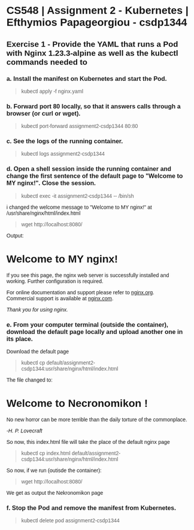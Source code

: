# CS548 | Assignment 2 - Kubernetes | Efthymios Papageorgiou - csdp1344

## Exercise 1 - Provide the YAML that runs a Pod with Nginx 1.23.3-alpine as well as the kubectl commands needed to

### a. Install the manifest on Kubernetes and start the Pod.

> kubectl apply -f nginx.yaml  

### b. Forward port 80 locally, so that it answers calls through a browser (or curl or wget).

> kubectl port-forward assignment2-csdp1344 80:80  

### c. See the logs of the running container.

> kubectl logs assignment2-csdp1344  

### d. Open a shell session inside the running container and change the first sentence of the default page to "Welcome to MY nginx!". Close the session.

> kubectl exec -it assignment2-csdp1344 -- /bin/sh  

i changed the welcome message to "Welcome to MY nginx!" at /usr/share/nginx/html/index.html

> wget http://localhost:8080/  

Output:  
<!DOCTYPE html>
<html>
<head>
<title>Welcome to MY nginx!</title>
<style>
html { color-scheme: light dark; }
body { width: 35em; margin: 0 auto;
font-family: Tahoma, Verdana, Arial, sans-serif; }
</style>
</head>
<body>
<h1>Welcome to MY nginx!</h1>
<p>If you see this page, the nginx web server is successfully installed and
working. Further configuration is required.</p>

<p>For online documentation and support please refer to
<a href="http://nginx.org/">nginx.org</a>.<br/>
Commercial support is available at
<a href="http://nginx.com/">nginx.com</a>.</p>

<p><em>Thank you for using nginx.</em></p>
</body>
</html>  

### e. From your computer terminal (outside the container), download the default page locally and upload another one in its place.  

Download the default page
> kubectl cp default/assignment2-csdp1344:usr/share/nginx/html/index.html 

The file changed to:

<!DOCTYPE html>
<html>
<head>
<title>Welcome to Necronomikon !</title>
<style>
html { color-scheme: light dark; }
body { width: 35em; margin: 0 auto;
font-family: Tahoma, Verdana, Arial, sans-serif; }
</style>
</head>
<body>
<h1>Welcome to Necronomikon !</h1>
<p>No new horror can be more terrible than the daily torture of the commonplace.</p>

<p><em>-H. P. Lovecraft</em></p>
</body>
</html>

So now, this index.html file will take the place of the default nginx page  

> kubectl cp index.html default/assignment2-csdp1344:usr/share/nginx/html/index.html

So now, if we run (outisde the container):

>  wget http://localhost:8080/  

We get as output the Nekronomikon page

### f. Stop the Pod and remove the manifest from Kubernetes.  

> kubectl delete pod assignment2-csdp1344  
